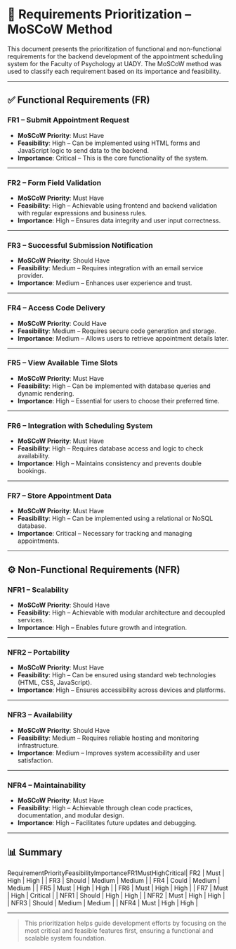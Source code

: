 # 📌 Requirements Prioritization – MoSCoW Method

This document presents the prioritization of functional and non-functional requirements for the backend development of the appointment scheduling system for the Faculty of Psychology at UADY. The MoSCoW method was used to classify each requirement based on its importance and feasibility.

---

## ✅ Functional Requirements (FR)

### FR1 – Submit Appointment Request
- **MoSCoW Priority**: Must Have  
- **Feasibility**: High – Can be implemented using HTML forms and JavaScript logic to send data to the backend.  
- **Importance**: Critical – This is the core functionality of the system.

---

### FR2 – Form Field Validation
- **MoSCoW Priority**: Must Have  
- **Feasibility**: High – Achievable using frontend and backend validation with regular expressions and business rules.  
- **Importance**: High – Ensures data integrity and user input correctness.

---

### FR3 – Successful Submission Notification
- **MoSCoW Priority**: Should Have  
- **Feasibility**: Medium – Requires integration with an email service provider.  
- **Importance**: Medium – Enhances user experience and trust.

---

### FR4 – Access Code Delivery
- **MoSCoW Priority**: Could Have  
- **Feasibility**: Medium – Requires secure code generation and storage.  
- **Importance**: Medium – Allows users to retrieve appointment details later.

---

### FR5 – View Available Time Slots
- **MoSCoW Priority**: Must Have  
- **Feasibility**: High – Can be implemented with database queries and dynamic rendering.  
- **Importance**: High – Essential for users to choose their preferred time.

---

### FR6 – Integration with Scheduling System
- **MoSCoW Priority**: Must Have  
- **Feasibility**: High – Requires database access and logic to check availability.  
- **Importance**: High – Maintains consistency and prevents double bookings.

---

### FR7 – Store Appointment Data
- **MoSCoW Priority**: Must Have  
- **Feasibility**: High – Can be implemented using a relational or NoSQL database.  
- **Importance**: Critical – Necessary for tracking and managing appointments.

---

## ⚙️ Non-Functional Requirements (NFR)

### NFR1 – Scalability
- **MoSCoW Priority**: Should Have  
- **Feasibility**: High – Achievable with modular architecture and decoupled services.  
- **Importance**: High – Enables future growth and integration.

---

### NFR2 – Portability
- **MoSCoW Priority**: Must Have  
- **Feasibility**: High – Can be ensured using standard web technologies (HTML, CSS, JavaScript).  
- **Importance**: High – Ensures accessibility across devices and platforms.

---

### NFR3 – Availability
- **MoSCoW Priority**: Should Have  
- **Feasibility**: Medium – Requires reliable hosting and monitoring infrastructure.  
- **Importance**: Medium – Improves system accessibility and user satisfaction.

---

### NFR4 – Maintainability
- **MoSCoW Priority**: Must Have  
- **Feasibility**: High – Achievable through clean code practices, documentation, and modular design.  
- **Importance**: High – Facilitates future updates and debugging.

---

## 📊 Summary

RequirementPriorityFeasibilityImportanceFR1MustHighCritical| FR2         | Must     | High        | High       |
| FR3         | Should   | Medium      | Medium     |
| FR4         | Could    | Medium      | Medium     |
| FR5         | Must     | High        | High       |
| FR6         | Must     | High        | High       |
| FR7         | Must     | High        | Critical   |
| NFR1        | Should   | High        | High       |
| NFR2        | Must     | High        | High       |
| NFR3        | Should   | Medium      | Medium     |
| NFR4        | Must     | High        | High       |

---

> This prioritization helps guide development efforts by focusing on the most critical and feasible features first, ensuring a functional and scalable system foundation.

